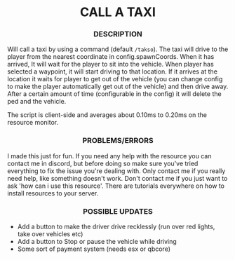 <h1 align="center">
	  CALL A TAXI
</h1>

<h3 align="center">
	  DESCRIPTION
</h3>

Will call a taxi by using a command (default `/takso`). The taxi will drive to the player from the nearest coordinate in config.spawnCoords. When it has arrived, It will wait for the player to sit into the vehicle. When player has selected a waypoint, it will start driving to that location. If it arrives at the location it waits for player to get out of the vehicle (you can change config to make the player automatically get out of the vehicle) and then drive away. After a certain amount of time (configurable in the config) it will delete the ped and the vehicle.

The script is client-side and averages about 0.10ms to 0.20ms on the resource monitor.
<h3 align="center">
	  PROBLEMS/ERRORS
</h3>

I made this just for fun. If you need any help with the resource you can contact me in discord, but before doing so make sure you've tried everything to fix the issue you're dealing with. Only contact me if you really need help, like something doesn't work. Don't contact me if you just want to ask 'how can i use this resource'. There are tutorials everywhere on how to install resources to your server.

<h3 align="center">
	  POSSIBLE UPDATES
</h3>

* Add a button to make the driver drive recklessly (run over red lights, take over vehicles etc)
* Add a button to Stop or pause the vehicle while driving
* Some sort of payment system (needs esx or qbcore)
